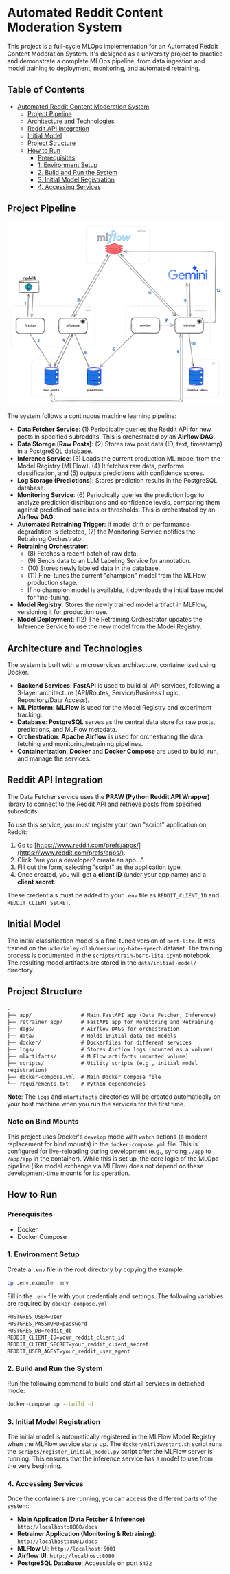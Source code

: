 # Automated Reddit Content Moderation System

This project is a full-cycle MLOps implementation for an Automated Reddit Content Moderation System. It's designed as a university project to practice and demonstrate a complete MLOps pipeline, from data ingestion and model training to deployment, monitoring, and automated retraining.

## Table of Contents

- [Automated Reddit Content Moderation System](#automated-reddit-content-moderation-system)
  - [Project Pipeline](#project-pipeline)
  - [Architecture and Technologies](#architecture-and-technologies)
  - [Reddit API Integration](#reddit-api-integration)
  - [Initial Model](#initial-model)
  - [Project Structure](#project-structure)
  - [How to Run](#how-to-run)
    - [Prerequisites](#prerequisites)
    - [1. Environment Setup](#1-environment-setup)
    - [2. Build and Run the System](#2-build-and-run-the-system)
    - [3. Initial Model Registration](#3-initial-model-registration)
    - [4. Accessing Services](#4-accessing-services)

## Project Pipeline

![Project Pipeline](img/pipeline.png)

The system follows a continuous machine learning pipeline:

*  **Data Fetcher Service**: (1) Periodically queries the Reddit API for new posts in specified subreddits. This is orchestrated by an **Airflow DAG**.
*  **Data Storage (Raw Posts)**: (2) Stores raw post data (ID, text, timestamp) in a PostgreSQL database.
*  **Inference Service**: (3) Loads the current production ML model from the Model Registry (MLFlow). (4) It fetches raw data, performs classification, and (5) outputs predictions with confidence scores.
*  **Log Storage (Predictions)**: Stores prediction results in the PostgreSQL database.
*  **Monitoring Service**: (6) Periodically queries the prediction logs to analyze prediction distributions and confidence levels, comparing them against predefined baselines or thresholds. This is orchestrated by an **Airflow DAG**.
*  **Automated Retraining Trigger**: If model drift or performance degradation is detected, (7) the Monitoring Service notifies the Retraining Orchestrator.
*  **Retraining Orchestrator**:
    *   (8) Fetches a recent batch of raw data.
    *   (9) Sends data to an LLM Labeling Service for annotation.
    *   (10) Stores newly labeled data in the database.
    *   (11) Fine-tunes the current "champion" model from the MLFlow production stage.
    *   If no champion model is available, it downloads the initial base model for fine-tuning.
* **Model Registry**: Stores the newly trained model artifact in MLFlow, versioning it for production use.
* **Model Deployment**: (12) The Retraining Orchestrator updates the Inference Service to use the new model from the Model Registry.

## Architecture and Technologies

The system is built with a microservices architecture, containerized using Docker.

-   **Backend Services**: **FastAPI** is used to build all API services, following a 3-layer architecture (API/Routes, Service/Business Logic, Repository/Data Access).
-   **ML Platform**: **MLFlow** is used for the Model Registry and experiment tracking.
-   **Database**: **PostgreSQL** serves as the central data store for raw posts, predictions, and MLFlow metadata.
-   **Orchestration**: **Apache Airflow** is used for orchestrating the data fetching and monitoring/retraining pipelines.
-   **Containerization**: **Docker** and **Docker Compose** are used to build, run, and manage the services.

## Reddit API Integration

The Data Fetcher service uses the **PRAW (Python Reddit API Wrapper)** library to connect to the Reddit API and retrieve posts from specified subreddits.

To use this service, you must register your own "script" application on Reddit:

1.  Go to [https://www.reddit.com/prefs/apps/](https://www.reddit.com/prefs/apps/).
2.  Click "are you a developer? create an app...".
3.  Fill out the form, selecting "script" as the application type.
4.  Once created, you will get a **client ID** (under your app name) and a **client secret**.

These credentials must be added to your `.env` file as `REDDIT_CLIENT_ID` and `REDDIT_CLIENT_SECRET`.

## Initial Model

The initial classification model is a fine-tuned version of `bert-lite`. It was trained on the `ucberkeley-dlab/measuring-hate-speech` dataset. The training process is documented in the `scripts/train-bert-lite.ipynb` notebook. The resulting model artifacts are stored in the `data/initial-model/` directory.

## Project Structure

```
.
├── app/                # Main FastAPI app (Data Fetcher, Inference)
├── retrainer_app/      # FastAPI app for Monitoring and Retraining
├── dags/               # Airflow DAGs for orchestration
├── data/               # Holds initial data and models
├── docker/             # Dockerfiles for different services
├── logs/               # Stores Airflow logs (mounted as a volume)
├── mlartifacts/        # MLFlow artifacts (mounted volume)
├── scripts/            # Utility scripts (e.g., initial model registration)
├── docker-compose.yml  # Main Docker Compose file
└── requirements.txt    # Python dependencies
```

**Note**: The `logs` and `mlartifacts` directories will be created automatically on your host machine when you run the services for the first time.

### Note on Bind Mounts

This project uses Docker's `develop` mode with `watch` actions (a modern replacement for bind mounts) in the `docker-compose.yml` file. This is configured for live-reloading during development (e.g., syncing `./app` to `/app/app` in the container). While this is set up, the core logic of the MLOps pipeline (like model exchange via MLFlow) does not depend on these development-time mounts for its operation.

## How to Run

### Prerequisites

-   Docker
-   Docker Compose

### 1. Environment Setup

Create a `.env` file in the root directory by copying the example:

```bash
cp .env.example .env
```

Fill in the `.env` file with your credentials and settings. The following variables are required by `docker-compose.yml`:

```
POSTGRES_USER=user
POSTGRES_PASSWORD=password
POSTGRES_DB=reddit_db
REDDIT_CLIENT_ID=your_reddit_client_id
REDDIT_CLIENT_SECRET=your_reddit_client_secret
REDDIT_USER_AGENT=your_reddit_user_agent
```

### 2. Build and Run the System

Run the following command to build and start all services in detached mode:

```bash
docker-compose up --build -d
```

### 3. Initial Model Registration

The initial model is automatically registered in the MLFlow Model Registry when the MLFlow service starts up. The `docker/mlflow/start.sh` script runs the `scripts/register_initial_model.py` script after the MLFlow server is running. This ensures that the inference service has a model to use from the very beginning.

### 4. Accessing Services

Once the containers are running, you can access the different parts of the system:

-   **Main Application (Data Fetcher & Inference)**: `http://localhost:8000/docs`
-   **Retrainer Application (Monitoring & Retraining)**: `http://localhost:8001/docs`
-   **MLFlow UI**: `http://localhost:5001`
-   **Airflow UI**: `http://localhost:8080`
-   **PostgreSQL Database**: Accessible on port `5432`
